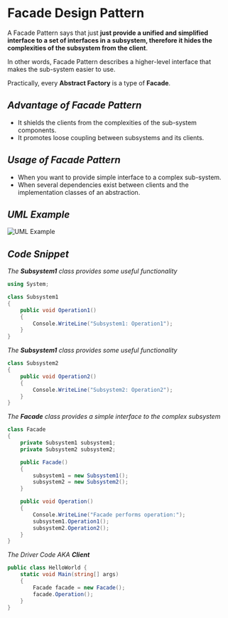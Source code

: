 # Facade Design Pattern
A Facade Pattern says that just **just provide a unified and simplified interface to a set of interfaces in a subsystem, therefore it hides the complexities of the subsystem from the client**.

In other words, Facade Pattern describes a higher-level interface that makes the sub-system easier to use.

Practically, every **Abstract Factory** is a type of **Facade**.

## _Advantage of Facade Pattern_
- It shields the clients from the complexities of the sub-system components.
- It promotes loose coupling between subsystems and its clients.


## _Usage of Facade Pattern_
- When you want to provide simple interface to a complex sub-system.
- When several dependencies exist between clients and the implementation classes of an abstraction.

## _UML Example_
![UML Example](https://refactoring.guru/images/patterns/diagrams/facade/structure-2x.png)

## _Code Snippet_

_The **Subsystem1** class provides some useful functionality_
```csharp
using System;

class Subsystem1
{
    public void Operation1()
    {
        Console.WriteLine("Subsystem1: Operation1");
    }
}
```

_The **Subsystem1** class provides some useful functionality_
```csharp
class Subsystem2
{
    public void Operation2()
    {
        Console.WriteLine("Subsystem2: Operation2");
    }
}
```

_The **Facade** class provides a simple interface to the complex subsystem_
```csharp
class Facade
{
    private Subsystem1 subsystem1;
    private Subsystem2 subsystem2;

    public Facade()
    {
        subsystem1 = new Subsystem1();
        subsystem2 = new Subsystem2();
    }

    public void Operation()
    {
        Console.WriteLine("Facade performs operation:");
        subsystem1.Operation1();
        subsystem2.Operation2();
    }
}
```


_The Driver Code AKA **Client**_
```csharp
public class HelloWorld {
    static void Main(string[] args)
    {
        Facade facade = new Facade();
        facade.Operation();
    }
}
```
